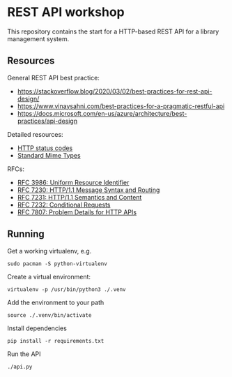 # REST API workshop

This repository contains the start for a HTTP-based REST API for a library management system.

## Resources

General REST API best practice:
- https://stackoverflow.blog/2020/03/02/best-practices-for-rest-api-design/​
- https://www.vinaysahni.com/best-practices-for-a-pragmatic-restful-api
- https://docs.microsoft.com/en-us/azure/architecture/best-practices/api-design

Detailed resources:
- [HTTP status codes](https://en.wikipedia.org/wiki/List_of_HTTP_status_codes)
- [Standard Mime Types](https://www.iana.org/assignments/media-types/media-types.xhtml)

RFCs:
- [RFC 3986: Uniform Resource Identifier](https://datatracker.ietf.org/doc/html/rfc3986)
- [RFC 7230: HTTP/1.1 Message Syntax and Routing](https://datatracker.ietf.org/doc/html/rfc7230)
- [RFC 7231: HTTP/1.1 Semantics and Content](https://datatracker.ietf.org/doc/html/rfc7231)
- [RFC 7232: Conditional Requests](https://datatracker.ietf.org/doc/html/rfc7232)
- [RFC 7807: Problem Details for HTTP APIs](https://datatracker.ietf.org/doc/html/rfc7807)

## Running

Get a working virtualenv, e.g.
```shell
sudo pacman -S python-virtualenv
```
Create a virtual environment:
```shell
virtualenv -p /usr/bin/python3 ./.venv
```
Add the environment to your path
```shell
source ./.venv/bin/activate
```
Install dependencies
```
pip install -r requirements.txt
```
Run the API
```shell
./api.py
```